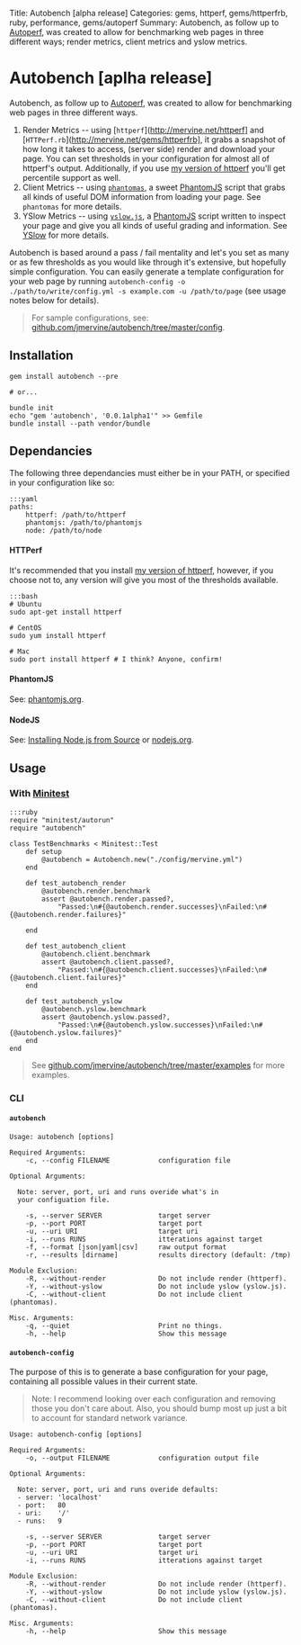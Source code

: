Title: Autobench [alpha release]
Categories: gems, httperf, gems/httperfrb, ruby, performance, gems/autoperf
Summary: Autobench, as follow up to [Autoperf](http://mervine.net/gems/autoperf), was created to allow for benchmarking web pages 
in three different ways; render metrics, client metrics and yslow metrics.

# Autobench [aplha release]

Autobench, as follow up to [Autoperf](http://mervine.net/gems/autoperf), was created to allow for benchmarking web pages 
in three different ways. 

1. Render Metrics -- using [`httperf`](http://mervine.net/httperf] and [`HTTPerf.rb`](http://mervine.net/gems/httperfrb], it 
   grabs a snapshot of how long it takes to access, (server side) render and download your page. You can set thresholds 
   in your configuration for almost all of httperf's output. Additionally, if you use 
   [my version of httperf](http://mervine.net/httperf-0-9-1-with-individual-connection-times) you'll get percentile
   support as well.
2. Client Metrics -- using [`phantomas`](https://github.com/macbre/phantomas), a sweet [PhantomJS](http://mervine.net/phantomjs)
   script that grabs all kinds of useful DOM information from loading your page. See `phantomas` for more details.
3. YSlow Metrics -- using [`yslow.js`](http://yslow.org/phantomjs), a [PhantomJS](http://mervine.net/phantomjs) script
   written to inspect your page and give you all kinds of useful grading and information. See [YSlow](http://yslow.org)
   for more details.
   
Autobench is based around a pass / fail mentality and let's you set as many or as few thresholds as you would like through
it's extensive, but hopefully simple configuration. You can easily generate a template configuration for your web page by
running `autobench-config -o ./path/to/write/config.yml -s example.com -u /path/to/page` (see usage notes below for details).

> For sample configurations, see: [github.com/jmervine/autobench/tree/master/config](https://github.com/jmervine/autobench/tree/master/config).

## Installation

    gem install autobench --pre

    # or...

    bundle init
    echo "gem 'autobench', '0.0.1alpha1'" >> Gemfile
    bundle install --path vendor/bundle

## Dependancies

The following three dependancies must either be in your PATH, or specified in your configuration like so:

    :::yaml
    paths:
        httperf: /path/to/httperf
        phantomjs: /path/to/phantomjs
        node: /path/to/node


#### HTTPerf

It's recommended that you install [my version of httperf](http://mervine.net/httperf-0-9-1-with-individual-connection-times),
however, if you choose not to, any version will give you most of the thresholds available.

    :::bash
    # Ubuntu
    sudo apt-get install httperf
    
    # CentOS
    sudo yum install httperf
    
    # Mac
    sudo port install httperf # I think? Anyone, confirm!

#### PhantomJS

See: [phantomjs.org](http://phantomjs.org/).

#### NodeJS

See: [Installing Node.js from Source](/notes/installing-nodejs-from-source) or [nodejs.org](http://nodejs.org/).

## Usage

### With [Minitest](https://github.com/seattlerb/minitest)

    :::ruby
    require "minitest/autorun"
    require "autobench"

    class TestBenchmarks < Minitest::Test
        def setup
            @autobench = Autobench.new("./config/mervine.yml")
        end

        def test_autobench_render
            @autobench.render.benchmark
            assert @autobench.render.passed?,
                "Passed:\n#{@autobench.render.successes}\nFailed:\n#{@autobench.render.failures}"

        end

        def test_autobench_client
            @autobench.client.benchmark
            assert @autobench.client.passed?,
                "Passed:\n#{@autobench.client.successes}\nFailed:\n#{@autobench.client.failures}"
        end

        def test_autobench_yslow
            @autobench.yslow.benchmark
            assert @autobench.yslow.passed?,
                "Passed:\n#{@autobench.yslow.successes}\nFailed:\n#{@autobench.yslow.failures}"
        end
    end

> See [github.com/jmervine/autobench/tree/master/examples](https://github.com/jmervine/autobench/tree/master/examples)
> for more examples.

### CLI

#### `autobench`

    Usage: autobench [options]

    Required Arguments:
        -c, --config FILENAME            configuration file

    Optional Arguments:

      Note: server, port, uri and runs overide what's in
      your configuation file.

        -s, --server SERVER              target server
        -p, --port PORT                  target port
        -u, --uri URI                    target uri
        -i, --runs RUNS                  itterations against target
        -f, --format [json|yaml|csv]     raw output format
        -r, --results [dirname]          results directory (default: /tmp)

    Module Exclusion:
        -R, --without-render             Do not include render (httperf).
        -Y, --without-yslow              Do not include yslow (yslow.js).
        -C, --without-client             Do not include client (phantomas).

    Misc. Arguments:
        -q, --quiet                      Print no things.
        -h, --help                       Show this message

#### `autobench-config`

The purpose of this is to generate a base configuration for your page, containing
all possible values in their current state.

> Note: I recommend looking over each configuration and removing those you don't
> care about. Also, you should bump most up just a bit to account for standard
> network variance.

    Usage: autobench-config [options]

    Required Arguments:
        -o, --output FILENAME            configuration output file

    Optional Arguments:

      Note: server, port, uri and runs overide defaults:
      - server: 'localhost'
      - port:   80
      - uri:    '/'
      - runs:   9

        -s, --server SERVER              target server
        -p, --port PORT                  target port
        -u, --uri URI                    target uri
        -i, --runs RUNS                  itterations against target

    Module Exclusion:
        -R, --without-render             Do not include render (httperf).
        -Y, --without-yslow              Do not include yslow (yslow.js).
        -C, --without-client             Do not include client (phantomas).

    Misc. Arguments:
        -h, --help                       Show this message
